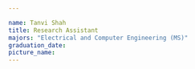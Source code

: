 ```yaml
---

name: Tanvi Shah
title: Research Assistant
majors: "Electrical and Computer Engineering (MS)"
graduation_date: 
picture_name: 
---
```

    
    
